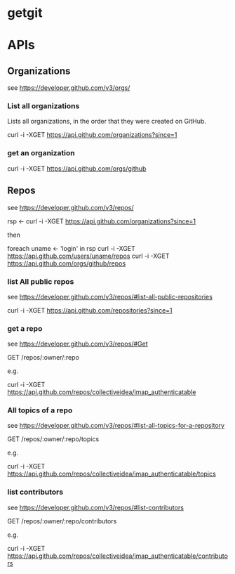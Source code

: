 # getgit

# APIs

## Organizations

see https://developer.github.com/v3/orgs/

### List all organizations

Lists all organizations, in the order that they were created on GitHub.

curl -i -XGET https://api.github.com/organizations?since=1

### get an organization

curl -i -XGET https://api.github.com/orgs/github

## Repos

see https://developer.github.com/v3/repos/


rsp <- curl -i -XGET https://api.github.com/organizations?since=1

then 

foreach uname <- 'login' in rsp
    curl -i -XGET https://api.github.com/users/uname/repos
    curl -i -XGET https://api.github.com/orgs/github/repos


### list All public repos

see https://developer.github.com/v3/repos/#list-all-public-repositories

curl -i -XGET https://api.github.com/repositories?since=1

### get a repo

see https://developer.github.com/v3/repos/#Get

GET /repos/:owner/:repo

e.g.

curl -i -XGET https://api.github.com/repos/collectiveidea/imap_authenticatable

### All topics of a repo

see https://developer.github.com/v3/repos/#list-all-topics-for-a-repository

GET /repos/:owner/:repo/topics

e.g.

curl -i -XGET https://api.github.com/repos/collectiveidea/imap_authenticatable/topics

### list contributors

see https://developer.github.com/v3/repos/#list-contributors

GET /repos/:owner/:repo/contributors

e.g.

curl -i -XGET https://api.github.com/repos/collectiveidea/imap_authenticatable/contributors